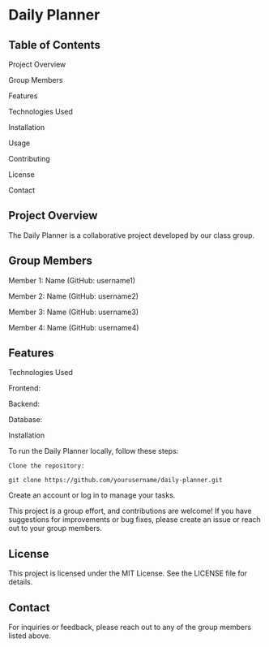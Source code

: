 # Daily Planner

## Table of Contents

Project Overview

Group Members

Features

Technologies Used

Installation

Usage

Contributing

License

Contact

## Project Overview

The Daily Planner is a collaborative project developed by our class group.

## Group Members

Member 1: Name (GitHub: username1)

Member 2: Name (GitHub: username2)

Member 3: Name (GitHub: username3)

Member 4: Name (GitHub: username4)

## Features

Technologies Used

Frontend: 

Backend: 

Database: 

Installation

To run the Daily Planner locally, follow these steps:

`Clone the repository:`

`` git clone https://github.com/yourusername/daily-planner.git ``

Create an account or log in to manage your tasks.

This project is a group effort, and contributions are welcome! If you have suggestions for improvements or bug fixes, please create an issue or reach out to your group members.

## License
This project is licensed under the MIT License. See the LICENSE file for details.

## Contact
For inquiries or feedback, please reach out to any of the group members listed above.


